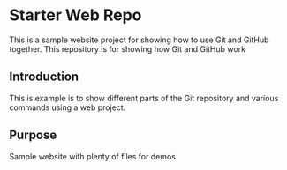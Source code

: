 # Starter Web Repo
This is a sample website project for showing how to use Git and GitHub together.
This repository is for showing how Git and GitHub work
## Introduction
This is example is to show different parts of the Git repository and various commands using a web project.

## Purpose

Sample website with plenty of files for demos